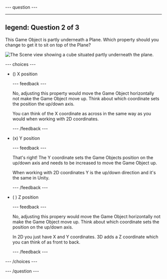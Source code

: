 
--- question ---

---
legend: Question 2 of 3
---

This Game Object is partly underneath a Plane. Which property should you change to get it to sit on top of the Plane?

![The Scene view showing a cube situated partly underneath the plane.](images/cube-scene-view-q2.png)

--- choices ---

- () X position

  --- feedback ---

  No, adjusting this property would move the Game Object horizontally not make the Game Object move up. Think about which coordinate sets the position the up/down axis. 

  You can think of the X coordinate as across in the same way as you would when working with 2D coordinates. 

  --- /feedback ---

- (x) Y position

  --- feedback ---

  That's right! The Y coordinate sets the Game Objects position on the up/down axis and needs to be increased to move the Game Object up.  

  When working with 2D coordinates Y is the up/down direction and it's the same in Unity.

  --- /feedback ---

- ( ) Z position

  --- feedback ---

  No, adjusting this propery would move the Game Object horizontally not make the Game Object move up. Think about which coordinate sets the position on the up/down axis. 

  In 2D you just have X and Y coordinates. 3D adds a Z coordinate which you can think of as front to back. 

  --- /feedback ---

--- /choices ---

--- /question ---
